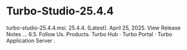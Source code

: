 # Turbo-Studio-25.4.4
turbo-studio-25.4.4.msi. 25.4.4. (Latest). April 25, 2025. View Release Notes ... 6.5. Follow Us. Products. Turbo Hub · Turbo Portal · Turbo Application Server .
